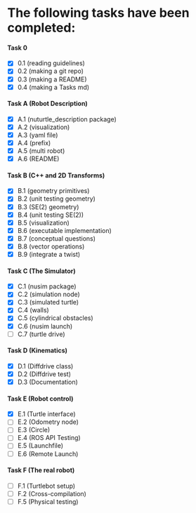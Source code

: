 # The following tasks have been completed: 

#### Task 0
- [x]   0.1 (reading guidelines)
- [x]   0.2 (making a git repo)
- [x]   0.3 (making a README)
- [x]   0.4 (making a Tasks md)

#### Task A (Robot Description)
- [x] A.1 (nuturtle_description package)
- [x] A.2 (visualization)
- [x] A.3 (yaml file) 
- [x] A.4 (prefix)
- [x] A.5 (multi robot) 
- [x] A.6 (README)

#### Task B (C++ and 2D Transforms) 
- [x] B.1 (geometry primitives)
- [x] B.2 (unit testing geometry)
- [x] B.3 (SE(2) geometry)
- [x] B.4 (unit testing SE(2)) 
- [x] B.5 (visualization)
- [x] B.6 (executable implementation)
- [x] B.7 (conceptual questions)
- [x] B.8 (vector operations) 
- [x] B.9 (integrate a twist) 

#### Task C (The Simulator) 
- [x] C.1 (nusim package)
- [x] C.2 (simulation node)
- [x] C.3 (simulated turtle)
- [x] C.4 (walls)
- [x] C.5 (cylindrical obstacles)
- [x] C.6 (nusim launch)
- [ ] C.7 (turtle drive) 

#### Task D (Kinematics) 
- [x] D.1 (Diffdrive class) 
- [x] D.2 (Diffdrive test) 
- [x] D.3 (Documentation) 

#### Task E (Robot control) 
- [x] E.1 (Turtle interface) 
- [ ] E.2 (Odometry node) 
- [ ] E.3 (Circle) 
- [ ] E.4 (ROS API Testing) 
- [ ] E.5 (Launchfile) 
- [ ] E.6 (Remote Launch) 

#### Task F (The real robot) 
- [ ] F.1 (Turtlebot setup) 
- [ ] F.2 (Cross-compilation)
- [ ] F.5 (Physical testing)
